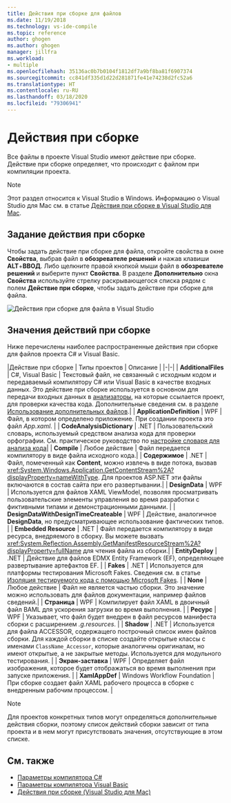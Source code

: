```yaml
---
title: Действия при сборке для файлов
ms.date: 11/19/2018
ms.technology: vs-ide-compile
ms.topic: reference
author: ghogen
ms.author: ghogen
manager: jillfra
ms.workload:
- multiple
ms.openlocfilehash: 35136ac0b7b0104f1812df7a9bf8ba81f6907374
ms.sourcegitcommit: cc841df335d1d22d281871fe41e74238d2fc52a6
ms.translationtype: HT
ms.contentlocale: ru-RU
ms.lasthandoff: 03/18/2020
ms.locfileid: "79306941"
---
```

# <a name="build-actions"></a>Действия при сборке

Все файлы в проекте Visual Studio имеют действие при сборке. Действие при сборке определяет, что происходит с файлом при компиляции проекта.

> [!NOTE]
> Этот раздел относится к Visual Studio в Windows. Информацию о Visual Studio для Mac см. в статье [Действия при сборке в Visual Studio для Mac](/visualstudio/mac/build-actions).

## <a name="set-a-build-action"></a>Задание действия при сборке

Чтобы задать действие при сборке для файла, откройте свойства в окне **Свойства**, выбрав файл в **обозревателе решений** и нажав клавиши **ALT**+**ВВОД**. Либо щелкните правой кнопкой мыши файл в **обозревателе решений** и выберите пункт **Свойства**. В разделе **Дополнительно** окна **Свойства** используйте стрелку раскрывающегося списка рядом с полем **Действие при сборке**, чтобы задать действие при сборке для файла.

![Действия при сборке для файла в Visual Studio](media/build-actions.png)

## <a name="build-action-values"></a>Значения действий при сборке

Ниже перечислены наиболее распространенные действия при сборке для файлов проекта C# и Visual Basic.

|Действие при сборке | Типы проектов | Описание |
|-|-|
| **AdditionalFiles** | C#, Visual Basic | Текстовый файл, не связанный с исходным кодом и передаваемый компилятору C# или Visual Basic в качестве входных данных. Это действие при сборке используется в основном для передачи входных данных в [анализаторы](../code-quality/roslyn-analyzers-overview.md), на которые ссылается проект, для проверки качества кода. Дополнительные сведения см. в разделе [Использование дополнительных файлов](https://github.com/dotnet/roslyn/blob/master/docs/analyzers/Using%20Additional%20Files.md).|
| **ApplicationDefinition** | WPF | Файл, в котором определено приложение. При создании проекта это файл *App.xaml*. |
| **CodeAnalysisDictionary** | .NET | Пользовательский словарь, используемый средством анализа кода для проверки орфографии. См. практическое руководство по [ настройке словаря для анализа кода](../code-quality/how-to-customize-the-code-analysis-dictionary.md)|
| **Compile** | Любое действие | Файл передается компилятору в виде файла исходного кода.|
| **Содержимое** | .NET | Файл, помеченный как **Content**, можно извлечь в виде потока, вызвав <xref:System.Windows.Application.GetContentStream%2A?displayProperty=nameWithType>. Для проектов ASP.NET эти файлы включаются в состав сайта при его развертывании.|
| **DesignData** | WPF | Используется для файлов XAML ViewModel, позволяя просматривать пользовательские элементы управления во время разработки с фиктивными типами и демонстрационными данными. |
| **DesignDataWithDesignTimeCreateable** | WPF | Действие, аналогичное **DesignData**, но предусматривающее использование фактических типов.  |
| **Embedded Resource** | .NET | Файл передается компилятору в виде ресурса, внедряемого в сборку. Вы можете вызвать <xref:System.Reflection.Assembly.GetManifestResourceStream%2A?displayProperty=fullName> для чтения файла из сборки.|
| **EntityDeploy** | .NET | Действие для файлов EDMX Entity Framework (EF), определяющее развертывание артефактов EF. |
| **Fakes** | .NET | Используется для платформы тестирования Microsoft Fakes. Сведения см. в статье [Изоляция тестируемого кода с помощью Microsoft Fakes](../test/isolating-code-under-test-with-microsoft-fakes.md). |
| **None** | Любое действие | Файл не является частью сборки. Это значение можно использовать для файлов документации, например файлов сведений.|
| **Страница** | WPF | Компилирует файл XAML в двоичный файл BAML для ускорения загрузки во время выполнения. |
| **Ресурс** | WPF | Указывает, что файл будет внедрен в файл ресурсов манифеста сборки с расширением *.g.resources*. |
| **Shadow** | .NET | Используется для файла ACCESSOR, содержащего построчный список имен файлов сборки. Для каждой сборки в списке создайте открытые классы с именами `ClassName_Accessor`, которые аналогичны оригиналам, но имеют открытые, а не закрытые методы. Используется для модульного тестирования. |
| **Экран-заставка** | WPF | Определяет файл изображения, которое будет отображаться во время выполнения при запуске приложения. |
| **XamlAppDef** | Windows Workflow Foundation | При сборке создает файл XAML рабочего процесса в сборке с внедренным рабочим процессом. |

> [!NOTE]
> Для проектов конкретных типов могут определяться дополнительные действия сборки, поэтому список действий сборки зависит от типа проекта и в нем могут присутствовать значения, отсутствующие в этом списке.

## <a name="see-also"></a>См. также

- [Параметры компилятора C#](/dotnet/csharp/language-reference/compiler-options/listed-alphabetically)
- [Параметры компилятора Visual Basic](/dotnet/visual-basic/reference/command-line-compiler/compiler-options-listed-alphabetically)
- [Действия при сборке (Visual Studio для Mac)](/visualstudio/mac/build-actions)
